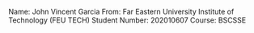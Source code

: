Name:             John Vincent Garcia
From:             Far Eastern University Institute of Technology (FEU TECH)
Student Number:   202010607
Course:           BSCSSE
